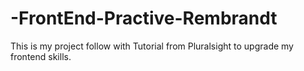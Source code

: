 # -FrontEnd-Practive-Rembrandt
This is my project follow with Tutorial from Pluralsight to upgrade my frontend skills. 
